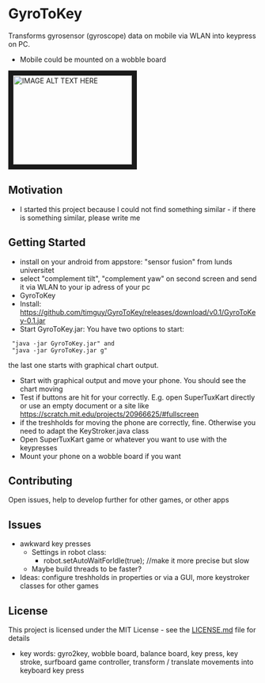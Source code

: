 # GyroToKey

Transforms gyrosensor (gyroscope) data on mobile via WLAN into keypress on PC. 
* Mobile could be mounted on a wobble board

<a href="http://www.youtube.com/watch?feature=player_embedded&v=abzgmvMiwXM
" target="_blank"><img src="http://img.youtube.com/vi/abzgmvMiwXM/0.jpg" 
alt="IMAGE ALT TEXT HERE" width="240" height="180" border="10" /></a>

## Motivation
* I started this project because I could not find something similar - if there is something similar, please write me

## Getting Started

 * install on your android from appstore: "sensor fusion" from lunds universitet
  * select "complement tilt", "complement yaw" on second screen and send it via WLAN to your ip adress of your pc
 * GyroToKey
  * Install: https://github.com/timguy/GyroToKey/releases/download/v0.1/GyroToKey-0.1.jar 
  * Start GyroToKey.jar:
 You have two options to start:
``` 
 "java -jar GyroToKey.jar" and 
 "java -jar GyroToKey.jar g"
``` 
the last one starts with graphical chart output.

* Start with graphical output and move your phone. You should see the chart moving
*  Test if buttons are hit for your correctly. E.g. open SuperTuxKart directly or use an empty document or a site like https://scratch.mit.edu/projects/20966625/#fullscreen
* if the treshholds for moving the phone are correctly, fine. Otherwise you need to adapt the KeyStroker.java class
* Open SuperTuxKart game or whatever you want to use with the keypresses
* Mount your phone on a wobble board if you want



## Contributing
Open issues, help to develop further for other games, or other apps

## Issues
* awkward key presses
 	* Settings in robot class:
 		* robot.setAutoWaitForIdle(true); //make it more precise but slow
 	* Maybe build threads to be faster?
 * Ideas: configure treshholds in properties or via a GUI, more keystroker classes for other games
 
## License

This project is licensed under the MIT License - see the [LICENSE.md](LICENSE.md) file for details

* key words: gyro2key, wobble board, balance board, key press, key stroke, surfboard game controller, transform / translate movements into keyboard key press
